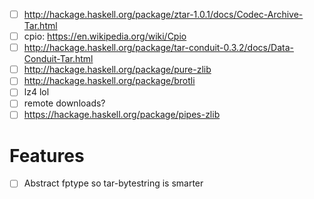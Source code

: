 - [ ] http://hackage.haskell.org/package/ztar-1.0.1/docs/Codec-Archive-Tar.html
- [ ] cpio: https://en.wikipedia.org/wiki/Cpio
- [ ] http://hackage.haskell.org/package/tar-conduit-0.3.2/docs/Data-Conduit-Tar.html
- [ ] http://hackage.haskell.org/package/pure-zlib
- [ ] http://hackage.haskell.org/package/brotli
- [ ] lz4 lol
- [ ] remote downloads?
- [ ] https://hackage.haskell.org/package/pipes-zlib
# Features
- [ ] Abstract fptype so tar-bytestring is smarter
